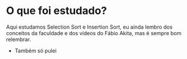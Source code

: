 # O que foi estudado?

Aqui estudamos Selection Sort e Insertion Sort, eu ainda lembro dos conceitos da faculdade e dos vídeos do Fábio Akita, mas é sempre bom relembrar.

- Também só pulei

